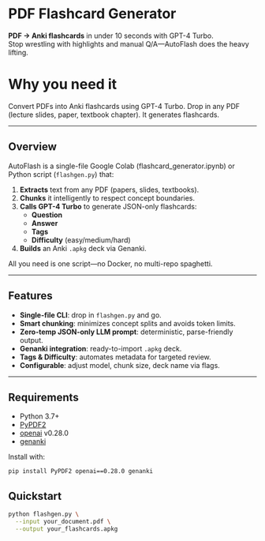 # PDF Flashcard Generator

**PDF → Anki flashcards** in under 10 seconds with GPT-4 Turbo.  
Stop wrestling with highlights and manual Q/A—AutoFlash does the heavy lifting.

# Why you need it 
Convert PDFs into Anki flashcards using GPT-4 Turbo. Drop in any PDF (lecture slides, paper, textbook chapter). It generates flashcards.

---

## Overview

AutoFlash is a single-file Google Colab (flashcard_generator.ipynb) or Python script (`flashgen.py`) that:

1. **Extracts** text from any PDF (papers, slides, textbooks).  
2. **Chunks** it intelligently to respect concept boundaries.  
3. **Calls GPT-4 Turbo** to generate JSON-only flashcards:  
   - **Question**  
   - **Answer**  
   - **Tags**  
   - **Difficulty** (easy/medium/hard)  
4. **Builds** an Anki `.apkg` deck via Genanki.

All you need is one script—no Docker, no multi-repo spaghetti.  

---

## Features

- **Single-file CLI**: drop in `flashgen.py` and go.  
- **Smart chunking**: minimizes concept splits and avoids token limits.  
- **Zero-temp JSON-only LLM prompt**: deterministic, parse-friendly output.  
- **Genanki integration**: ready-to-import `.apkg` deck.  
- **Tags & Difficulty**: automates metadata for targeted review.  
- **Configurable**: adjust model, chunk size, deck name via flags.

---

## Requirements

- Python 3.7+  
- [PyPDF2](https://pypi.org/project/PyPDF2/)  
- [openai](https://pypi.org/project/openai/) v0.28.0  
- [genanki](https://pypi.org/project/genanki/)  

Install with:

```bash
pip install PyPDF2 openai==0.28.0 genanki
```
## Quickstart
```bash
python flashgen.py \
  --input your_document.pdf \
  --output your_flashcards.apkg
```

